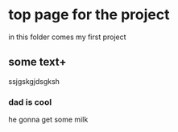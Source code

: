 # top page for the project

in this folder comes my first project

## some text+

ssjgskgjdsgksh

### dad is cool
he gonna get some milk
